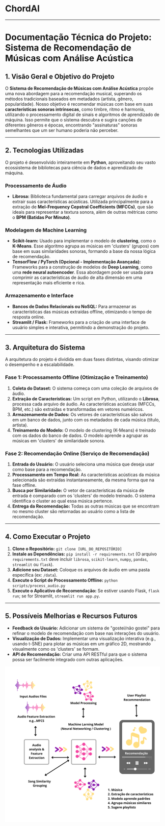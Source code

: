 # ChordAI

---

# Documentação Técnica do Projeto: Sistema de Recomendação de Músicas com Análise Acústica

## 1. Visão Geral e Objetivo do Projeto

O **Sistema de Recomendação de Músicas com Análise Acústica** propõe uma nova abordagem para a recomendação musical, superando os métodos tradicionais baseados em metadados (artista, gênero, popularidade). Nosso objetivo é recomendar músicas com base em suas **características sonoras intrínsecas**, como timbre, ritmo e harmonia, utilizando o processamento digital de sinais e algoritmos de aprendizado de máquina. Isso permite que o sistema descubra e sugira canções de diferentes gêneros e épocas, encontrando "assinaturas" sonoras semelhantes que um ser humano poderia não perceber.

---

## 2. Tecnologias Utilizadas

O projeto é desenvolvido inteiramente em **Python**, aproveitando seu vasto ecossistema de bibliotecas para ciência de dados e aprendizado de máquina.

### Processamento de Áudio
* **Librosa:** Biblioteca fundamental para carregar arquivos de áudio e extrair suas características acústicas. Utilizada principalmente para a extração de **Mel-Frequency Cepstral Coefficients (MFCCs)**, que são ideais para representar a textura sonora, além de outras métricas como o **BPM (Batidas Por Minuto)**.

### Modelagem de Machine Learning
* **Scikit-learn:** Usado para implementar o modelo de **clustering**, como o **K-Means**. Esse algoritmo agrupa as músicas em 'clusters' (grupos) com base em suas similaridades sonoras, formando a base da nossa lógica de recomendação.
* **TensorFlow / PyTorch (Opcional - Implementação Avançada):** Frameworks para a construção de modelos de **Deep Learning**, como uma **rede neural autoencoder**. Essa abordagem pode ser usada para comprimir as características de áudio de alta dimensão em uma representação mais eficiente e rica.

### Armazenamento e Interface
* **Bancos de Dados Relacionais ou NoSQL:** Para armazenar as características das músicas extraídas offline, otimizando o tempo de resposta online.
* **Streamlit / Flask:** Frameworks para a criação de uma interface de usuário simples e interativa, permitindo a demonstração do projeto.

---

## 3. Arquitetura do Sistema

A arquitetura do projeto é dividida em duas fases distintas, visando otimizar o desempenho e a escalabilidade.

### Fase 1: Processamento Offline (Otimização e Treinamento)
1.  **Coleta do Dataset:** O sistema começa com uma coleção de arquivos de áudio.
2.  **Extração de Características:** Um script em Python, utilizando o **Librosa**, processa cada arquivo de áudio. As características acústicas (MFCCs, BPM, etc.) são extraídas e transformadas em vetores numéricos.
3.  **Armazenamento de Dados:** Os vetores de características são salvos em um banco de dados, junto com os metadados de cada música (título, artista).
4.  **Treinamento do Modelo:** O modelo de clustering (K-Means) é treinado com os dados do banco de dados. O modelo aprende a agrupar as músicas em 'clusters' de similaridade sonora.

### Fase 2: Recomendação Online (Serviço de Recomendação)
1.  **Entrada do Usuário:** O usuário seleciona uma música que deseja usar como base para a recomendação.
2.  **Processamento em Tempo Real:** As características acústicas da música selecionada são extraídas instantaneamente, da mesma forma que na fase offline.
3.  **Busca por Similaridade:** O vetor de características da música de entrada é comparado com os 'clusters' do modelo treinado. O sistema identifica o cluster ao qual essa música pertence.
4.  **Entrega da Recomendação:** Todas as outras músicas que se encontram no mesmo cluster são retornadas ao usuário como a lista de recomendação.

---

## 4. Como Executar o Projeto

1.  **Clone o Repositório:** `git clone [URL_DO_REPOSITÓRIO]`
2.  **Instale as Dependências:** `pip install -r requirements.txt` (O arquivo `requirements.txt` deve incluir `librosa`, `scikit-learn`, `numpy`, `pandas`, `streamlit` ou `flask`).
3.  **Adicione seu Dataset:** Coloque os arquivos de áudio em uma pasta específica (ex: `/data`).
4.  **Execute o Script de Processamento Offline:** `python scripts/process_audio.py`
5.  **Execute o Aplicativo de Recomendação:** Se estiver usando Flask, `flask run`; se for Streamlit, `streamlit run app.py`.

---

## 5. Possíveis Melhorias e Recursos Futuros

* **Feedback do Usuário:** Adicionar um sistema de "gostei/não gostei" para refinar o modelo de recomendação com base nas interações do usuário.
* **Visualização de Dados:** Implementar uma visualização interativa (e.g., usando t-SNE) para plotar as músicas em um gráfico 2D, mostrando visualmente como os 'clusters' se formam.
* **API de Recomendação:** Criar uma API RESTful para que o sistema possa ser facilmente integrado com outras aplicações.

![alt text](image-1.png)